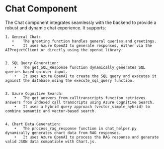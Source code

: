 # Chat Component

The Chat component integrates seamlessly with the backend to provide a robust and dynamic chat experience. It supports:

    1. General Chat:
       •	The greeting function handles general queries and greetings.
       •	It uses Azure OpenAI to generate responses, either via the AIProjectClient or directly using the openai library.


    2. SQL Query Generation:
        •	The get_SQL_Response function dynamically generates SQL queries based on user input.
        •	It uses Azure OpenAI to create the SQL query and executes it against the database using the execute_sql_query function.
 

    3. Azure Cognitive Search:
        •	The get_answers_from_calltranscripts function retrieves answers from indexed call transcripts using Azure Cognitive Search.
        •	It uses a hybrid query approach (vector_simple_hybrid) to combine semantic and vector-based search.


    4. Chart Data Generation:
        •	The process_rag_response function in chat_helper.py dynamically generates chart data from RAG responses.
        •	It uses Azure OpenAI to process the RAG response and generate valid JSON data compatible with Chart.js.

       

